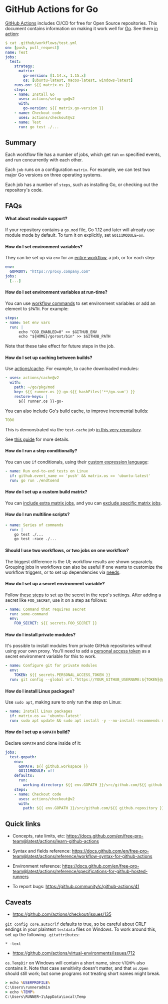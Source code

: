 # GitHub Actions for Go

[GitHub Actions](https://github.com/features/actions) includes CI/CD for free
for Open Source repositories. This document contains information on making it
work well for [Go](https://golang.org). See them [in
action](https://github.com/mvdan/github-actions-golang/actions):

```yaml
$ cat .github/workflows/test.yml
on: [push, pull_request]
name: Test
jobs:
  test:
    strategy:
      matrix:
        go-version: [1.14.x, 1.15.x]
        os: [ubuntu-latest, macos-latest, windows-latest]
    runs-on: ${{ matrix.os }}
    steps:
    - name: Install Go
      uses: actions/setup-go@v2
      with:
        go-version: ${{ matrix.go-version }}
    - name: Checkout code
      uses: actions/checkout@v2
    - name: Test
      run: go test ./...
```

## Summary

Each workflow file has a number of jobs, which get run `on` specified events,
and run concurrently with each other.

Each `job` runs on a configuration `matrix`. For example, we can test two major
Go versions on three operating systems.

Each job has a number of `steps`, such as installing Go, or checking out the
repository's code.

## FAQs

#### What about module support?

If your repository contains a `go.mod` file, Go 1.12 and later will already use
module mode by default. To turn it on explicitly, set `GO111MODULE=on`.

#### How do I set environment variables?

They can be set up via `env` for an [entire
workflow](https://docs.github.com/en/free-pro-team@latest/actions/reference/workflow-syntax-for-github-actions#env),
a job, or for each step:

```yaml
env:
  GOPROXY: "https://proxy.company.com"
jobs:
  [...]
```

#### How do I set environment variables at run-time?

You can use [workflow commands](https://docs.github.com/en/free-pro-team@latest/actions/reference/workflow-commands-for-github-actions#environment-files)
to set environment variables or add an element to `$PATH`. For example:

```yaml
steps:
- name: Set env vars
  run: |
      echo "CGO_ENABLED=0" >> $GITHUB_ENV
      echo "${HOME}/goroot/bin" >> $GITHUB_PATH
```

Note that these take effect for future steps in the job.

#### How do I set up caching between builds?

Use [actions/cache](https://github.com/actions/cache). For example, to cache
downloaded modules:

```yaml
- uses: actions/cache@v2
  with:
    path: ~/go/pkg/mod
    key: ${{ runner.os }}-go-${{ hashFiles('**/go.sum') }}
    restore-keys: |
      ${{ runner.os }}-go-
```

You can also include Go's build cache, to improve incremental builds:

```yaml
TODO
```

This is demonstrated via the `test-cache` job [in this very repository](https://github.com/mvdan/github-actions-golang/actions).

See [this guide](https://docs.github.com/en/free-pro-team@latest/actions/guides/caching-dependencies-to-speed-up-workflows)
for more details.

#### How do I run a step conditionally?

You can use `if` conditionals, using their [custom expression
language](https://docs.github.com/en/free-pro-team@latest/actions/reference/context-and-expression-syntax-for-github-actions):

```yaml
- name: Run end-to-end tests on Linux
  if: github.event_name == 'push' && matrix.os == 'ubuntu-latest'
  run: go run ./endtoend
```

#### How do I set up a custom build matrix?

You can [include extra matrix
jobs](https://docs.github.com/en/free-pro-team@latest/actions/reference/workflow-syntax-for-github-actions#example-including-new-combinations),
and you can [exclude specific matrix
jobs](https://docs.github.com/en/free-pro-team@latest/actions/reference/workflow-syntax-for-github-actions#example-excluding-configurations-from-a-matrix).

#### How do I run multiline scripts?

```yaml
- name: Series of commands
  run: |
    go test ./...
    go test -race ./...
```

#### Should I use two workflows, or two jobs on one workflow?

The biggest difference is the UI; workflow results are shown separately.
Grouping jobs in workflows can also be useful if one wants to customize the
workflow triggers, or to set up dependencies via
[needs](https://docs.github.com/en/free-pro-team@latest/actions/reference/workflow-syntax-for-github-actions#jobsjob_idneeds).

#### How do I set up a secret environment variable?

Follow [these steps](https://docs.github.com/en/free-pro-team@latest/actions/reference/encrypted-secrets)
to set up the secret in the repo's settings. After adding a secret like
`FOO_SECRET`, use it on a step as follows:

```yaml
- name: Command that requires secret
  run: some-command
  env:
    FOO_SECRET: ${{ secrets.FOO_SECRET }}
```

#### How do I install private modules?

It's possible to install modules from private GitHub repositories without using
your own proxy. You'll need to add a
[personal access token](https://github.com/settings/tokens) as a secret
environment variable for this to work.

```yaml
- name: Configure git for private modules
  env:
    TOKEN: ${{ secrets.PERSONAL_ACCESS_TOKEN }}
  run: git config --global url."https://YOUR_GITHUB_USERNAME:${TOKEN}@github.com".insteadOf "https://github.com"
```

#### How do I install Linux packages?

Use `sudo apt`, making sure to only run the step on Linux:

```yaml
- name: Install Linux packages
  if: matrix.os == 'ubuntu-latest'
  run: sudo apt update && sudo apt install -y --no-install-recommends mypackage
```

#### How do I set up a `GOPATH` build?

Declare `GOPATH` and clone inside of it:

```yaml
jobs:
  test-gopath:
    env:
      GOPATH: ${{ github.workspace }}
      GO111MODULE: off
    defaults:
      run:
        working-directory: ${{ env.GOPATH }}/src/github.com/${{ github.repository }}
    steps:
    - name: Checkout code
      uses: actions/checkout@v2
      with:
        path: ${{ env.GOPATH }}/src/github.com/${{ github.repository }}
```

## Quick links

* Concepts, rate limits, etc: https://docs.github.com/en/free-pro-team@latest/actions/learn-github-actions

* Syntax and fields reference: https://docs.github.com/en/free-pro-team@latest/actions/reference/workflow-syntax-for-github-actions

* Environment reference: https://docs.github.com/en/free-pro-team@latest/actions/reference/specifications-for-github-hosted-runners

* To report bugs: https://github.community/c/github-actions/41

## Caveats

* https://github.com/actions/checkout/issues/135

`git config core.autocrlf` defaults to true, so be careful about CRLF endings in
your plaintext `testdata` files on Windows. To work around this, set up the
following `.gitattributes`:

```gitattributes
* -text
```

* https://github.com/actions/virtual-environments/issues/712

`os.TempDir` on Windows will contain a short name, since `%TEMP%` also contains
it. Note that case sensitivity doesn't matter, and that `os.Open` should still
work; but some programs not treating short names might break.

```cmd
> echo %USERPROFILE%
C:\Users\runneradmin
> echo %TEMP%
C:\Users\RUNNER~1\AppData\Local\Temp
```
